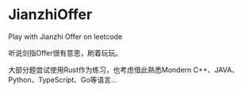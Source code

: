 # JianzhiOffer
Play with Jianzhi Offer on leetcode

听说剑指Offer很有意思，刷着玩玩。

大部分题尝试使用Rust作为练习，也考虑借此熟悉Mondern C++、JAVA、Python、TypeScript、Go等语言...

